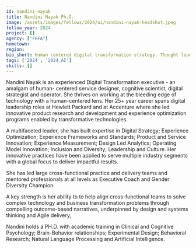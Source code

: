 ```yaml
---
id: nandini-nayak
title: Nandini Nayak Ph.D. 
image: /assets/images/fellows/2024/ai/nandini-nayak-headshot.jpeg
fellow_year: 2024
project: []
agency: ["FHFA"]
hometown: 
region: 
bio_short: Human centered digital transformation strategy. Thought leadership. Executive coaching.
tags: ['2024', '2024_AI']
skills: []
---
```


Nandini Nayak is an experienced Digital Transformation executive - an amalgam of human- centered service designer, cognitive scientist, digital strategist and operator.  She thrives on working at the bleeding edge of technology with a human-centered lens. Her 25+ year career spans digital leadership roles at Hewlett Packard and at Accenture where she led innovative product research and development and experience optimization programs enabled by transformative technologies.  

A multifaceted leader, she has built expertise in Digital Strategy; Experience Optimization; Experience Frameworks and Standards; Product and Service Innovation; Experience Measurement; Design Led Analytics; Operating Model Innovation; Inclusion and Diversity;  Leadership and Culture.  Her innovative practices have been applied to serve multiple industry segments with a global focus to deliver impactful results.

She has led large cross-functional practice and delivery teams and mentored professionals at all levels as Executive Coach and Gender Diversity Champion.  

A key strength is her ability to to help align cross-functional teams to solve complex technology and business transformation problems through compelling outcome-based narratives, underpinned by design and systems thinking and Agile delivery,   

Nandini holds a PH.D. with academic training in Clinical and Cognitive Psychology; Brain-Behavior relationships; Experimental Design; Behavioral Research; Natural Language Processing and Artificial Intelligence. 
